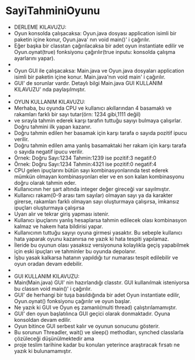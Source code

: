 # SayiTahminiOyunu

 * DERLEME KILAVUZU: 
 * Oyun konsolda çalışacaksa: Oyun.java dosyası application isimli bir paketin içine konur, Oyun.java' nın void main()' i çağırılır.
 * 	Eğer başka bir classtan çağırılacaksa bir adet oyun instantiate edilir ve Oyun.oynat(true) fonksiyonu çağırılır(true inputu: konsolda çalışma ayarlarını yapar).
 * 
 * Oyun GUI ile çalışacaksa: Main.java ve Oyun.java dosyaları application isimli bir paketin içine konur. Main.java'nın void main' i çağırılır.
 * 	GUI' de sorunlar vardır. Detaylı bilgi Main.java GUI KULLANIM KILAVUZU' nda paylaşılmıştır. 
 *
 * OYUN KULLANIM KILAVUZU:
 * Merhaba, bu oyunda CPU ve kullanıcı akıllarından 4 basamaklı ve rakamları farklı bir sayı tutar(örn: 1234 gibi,1111 değil)
 * ve sırayla tahmin ederek karşı tarafın tuttuğu sayıyı bulmaya çalışırlar. Doğru tahmini ilk yapan kazanır. 
 * Doğru tahmin edilen her basamak için karşı tarafa o sayıda pozitif ipucu verilir.
 * Doğru tahmin edilen ama yanlış basamaktaki her rakam için karşı tarafa o sayıda negatif ipucu verilir.
 * Örnek: Doğru Sayı:1234 Tahmin:1239 ise pozitif:3 negatif:0 
 * Örnek: Doğru Sayı:1234 Tahmin:4321 ise pozitif:0 negatif:4
 * CPU gelen ipuçlarını bütün sayı kombinasyonlarında test ederek mümkün olmayan kombinasyonları eler ve en son kalan kombinasyonu doğru olarak tahmin eder.
 * Kullanıcının her şart altında integer değer gireceği var sayılmıştır.
 * Kullanıcı rakam(0-9 arası tam sayılar) olmayan sayı ya da karakter girerse, rakamları farklı olmayan sayı oluşturmaya çalışırsa, imkansız ipuçları oluşturmaya çalışırsa 
 * Uyarı alır ve tekrar giriş yapması istenir.
 * Kullanıcı ipuçlarını yanlış hesaplarsa tahmin edilecek olası kombinasyon kalmaz ve hakem hata bildirisi yapar.
 * Kullanıcının tuttuğu sayıyı oyuna girmesi yasaktır. Bu sebeple kullanıcı hata yaparak oyunu kazanırsa ne yazık ki hata tespiti yapılamaz.
 * İleride bu oyunun olası yasaksız versiyonuna kolaylıkla geçiş yapabilmek için eski ipuçları ve tahminler bu oyunda depolanır.
 * İşbu yasak kalkarsa hatanın yapıldığı tur numarası tespit edilebilir ve oyun oradan devam edebilir.
 *
 * GUI KULLANIM KILAVUZU:
 * Main(Main.java) GUI' nin hazırlandığı classtır. GUI kullanılmak isteniyorsa bu classın void main()' i çağırılır.
 * GUI' de herhangi bir tuşa basıldığında bir adet Oyun instantiate edilir, Oyun.oynat() fonksiyonu çağırılır ve oyun başlar. 
 * Ne yazık ki GUI ve Oyun eş zamanlı(multi thread) çalıştırılamamıştır.
 * GUI' den oyun başlatılınca GUI geçici olarak donmaktadır. Oyuna konsoldan devam edilir.
 * Oyun bitince GUI serbest kalır ve oyunun sonucunu gösterir.
 * Bu sorunun Threadler, wait() ve sleep() methodları, synched classlarla çözüleceği düşünülmektedir ama
 * proje teslim tarihine kadar bu konuları yeterince araştıracak fırsatı ne yazık ki bulunamamıştır.
 
